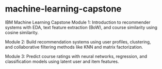 # machine-learning-capstone

IBM Machine Learning Capstone 
Module 1: Introduction to recommender systems with EDA, text feature extraction (BoW), and course similarity using cosine similarity.
 
Module 2: Build recommendation systems using user profiles, clustering, and collaborative filtering methods like KNN and matrix factorization. 

Module 3: Predict course ratings with neural networks, regression, and classification models using latent user and item features.
